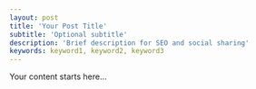 ```yaml
---
layout: post
title: 'Your Post Title'
subtitle: 'Optional subtitle'
description: 'Brief description for SEO and social sharing'
keywords: keyword1, keyword2, keyword3
---
```


Your content starts here... 